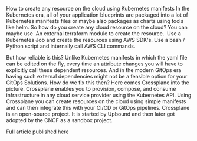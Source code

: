 How to create any resource on the cloud using Kubernetes manifests
In the Kubernetes era, all of your application blueprints are packaged into a lot of Kubernetes manifests files or maybe also packages as charts using tools like helm. So how do you create any cloud resource on the cloud? You can maybe use 
An external terraform module to create the resource. 
Use a Kubernetes Job and create the resources using AWS SDK's.
Use a bash / Python script and internally call AWS CLI commands. 

But how reliable is this? Unlike Kubernetes manifests in which the yaml file can be edited on the fly, every time an attribute changes you will have to explicitly call these dependent resources. And in the modern GitOps era having such external dependencies might not be a feasible option for your GitOps Solutions. How do we fix this then? Here comes Crossplane into the picture. Crossplane enables you to provision, compose, and consume infrastructure in any cloud service provider using the Kubernetes API. Using Crossplane you can create resources on the cloud using simple manifests and can then integrate this with your CI/CD or GitOps pipelines. Crossplane is an open-source project. It is started by Upbound and then later got adopted by the CNCF as a sandbox project.

Full article published here 
